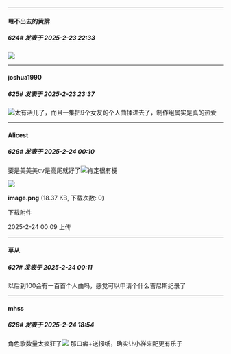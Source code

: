 ﻿
*****

####  甩不出去的黄牌  
##### 624#       发表于 2025-2-23 22:33

<img src="https://static.saraba1st.com/image/smiley/face2017/077.png" referrerpolicy="no-referrer">


*****

####  joshua1990  
##### 625#       发表于 2025-2-23 23:37

<img src="https://static.saraba1st.com/image/smiley/face2017/066.png" referrerpolicy="no-referrer">太有活儿了，而且一集把9个女友的个人曲揉进去了，制作组属实是真的热爱


*****

####  Alicest  
##### 626#       发表于 2025-2-24 00:10

要是美美美cv是高尾就好了<img src="https://static.saraba1st.com/image/smiley/face2017/076.png" referrerpolicy="no-referrer">肯定很有梗

<img src="https://img.saraba1st.com/forum/202502/24/000956goi2ggssiqh34ues.png" referrerpolicy="no-referrer">

<strong>image.png</strong> (18.37 KB, 下载次数: 0)

下载附件

2025-2-24 00:09 上传

*****

####  草从  
##### 627#       发表于 2025-2-24 00:11

以后到100会有一百首个人曲吗，感觉可以申请个什么吉尼斯纪录了


*****

####  mhss  
##### 628#       发表于 2025-2-24 18:54

角色歌数量太疯狂了<img src="https://static.saraba1st.com/image/smiley/carton2017/018.gif" referrerpolicy="no-referrer">
那口癖+送报纸，确实让小祥来配更有乐子

